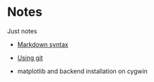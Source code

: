 # Notes

Just notes

* [Markdown syntax](https://github.com/TheEarnest/markdown-syntax-zhtw)

* [Using git](/docs/Using_Git.md) 

* matplotlib and backend installation on cygwin 
